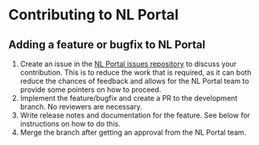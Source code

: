 # Contributing to NL Portal

## Adding a feature or bugfix to NL Portal

1. Create an issue in the [NL Portal issues repository](https://github.com/nl-portal/nl-portal-issues) to discuss your contribution. This is to reduce the work that is required, as it can both reduce the chances of feedback and allows for the NL Portal team to provide some pointers on how to proceed.
2. Implement the feature/bugfix and create a PR to the development branch. No reviewers are necessary.
3. Write release notes and documentation for the feature. See below for instructions on how to do this.
4. Merge the branch after getting an approval from the NL Portal team.
